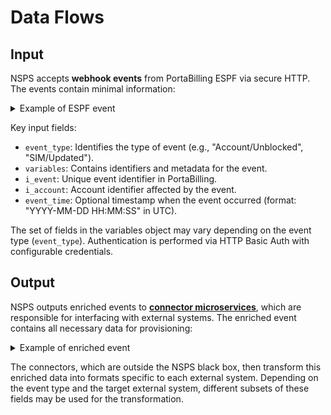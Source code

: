 # Data Flows

## Input

NSPS accepts **webhook events** from PortaBilling ESPF via secure HTTP. The events contain minimal information:

<details>
  <summary>Example of ESPF event</summary>

```json title="Example of ESPF event" linenums="1"
{
    "event_type": "SIM/Updated",
    "variables": {
        "i_env": 3,
        "i_event": 999999,
        "i_account": 277147,
        "event_time": "2025-05-01 12:00:00"
    }
}
```

</details>

Key input fields:

- `event_type`: Identifies the type of event (e.g., "Account/Unblocked", "SIM/Updated").
- `variables`: Contains identifiers and metadata for the event.
- `i_event`: Unique event identifier in PortaBilling.
- `i_account`: Account identifier affected by the event.
- `event_time`: Optional timestamp when the event occurred (format: "YYYY-MM-DD HH:MM:SS" in UTC).

The set of fields in the variables object may vary depending on the event type (`event_type`). Authentication is performed via HTTP Basic Auth with configurable credentials.

## Output

NSPS outputs enriched events to [**connector microservices**][connector], which are responsible for interfacing with external systems. The enriched event contains all necessary data for provisioning:

<details>
  <summary>Example of enriched event</summary>

```json title="Example of enriched event" linenums="1"
{
    "event_id":"3e84c79f-ab6f-4546-8e27-0b6ab866f1fb",
    "data":{
        "event_type":"SIM/Updated",
        "variables":{
            "i_env":1,
            "i_event":999999,
            "i_account":1,
            "curr_status":"used",
            "prev_status":"active"
        }
    },
    "pb_data":{
        "account_info":{
            "bill_status":"open",
            "billing_model":"credit_account",
            "blocked":false,
            "i_account":1,
            "i_customer":6392,
            "i_product":3774,
            "id":"79123456789@msisdn",
            "phone1":"",
            "product_name":"wtl Pay as you go",
            "time_zone_name":"Europe/Prague",
            "assigned_addons":[
                {
                    "addon_effective_from":"2025-05-16T12:59:46",
                    "addon_priority":10,
                    "description":"",
                    "i_product":3775,
                    "i_vd_plan":1591,
                    "name":"wtl Youtube UHD"
                }
            ],
            "service_features":[
                {
                    "name":"netaccess_policy",
                    "effective_flag_value":"Y",
                    "attributes":[
                        {
                            "name":"access_policy",
                            "effective_value":"179"
                        }
                    ]
                }
            ]
        },
        "sim_info":{
            "i_sim_card":3793,
            "imsi":"001010000020349",
            "msisdn":"79123456789",
            "status":"active"
        },
        "access_policy_info":{
            "i_access_policy":179,
            "name":"WTL integration test",
            "attributes":[
                {
                    "group_name":"lte.wtl",
                    "name":"cs_profile",
                    "value":"cs-pp-20250319"
                },
                {
                    "group_name":"lte.wtl",
                    "name":"eps_profile",
                    "value":"eps-pp-20250319"
                }
            ]
        },
        "product_info":{
            "name":"DEV WTL Pay as you go",
            "description":"",
            "addon_priority":0,
            "i_product":658
        },
        "full_vd_counter_info":[
            {
                "service_name":"Internet Access KB",
                "vdp_name":"DEV WTL Free 10MB (1 day)",
                "i_vd_plan":204,
                "i_dest_group":2650,
                "addon_priority":10,
                "i_vd_dg":283,
                "remaining":"10",
                "i_service":106,
                "dg_name":"RG100",
                "discount_info":"0..10 - 100%",
                "unit":"megabyte",
                "allocated_amount":10
            }
        ]
    },
    "handler_id":"wtl-hlr-hss-nsps",
    "created_at":"2025-03-12T16:47:30.443939+00:00",
    "updated_at":"2025-03-12T16:47:36.585885+00:00",
    "status":"received"
}

```

</details>

The connectors, which are outside the NSPS black box, then transform this enriched data into formats specific to each external system. Depending on the event type and the target external system, different subsets of these fields may be used for the transformation.

<!-- References -->
[connector]: ../connector-overview.md